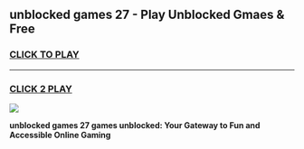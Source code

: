 
## unblocked games 27 - Play Unblocked Gmaes & Free
<h3>
<a href="https://premium.freeplayer.one?title=unblocked_games_27&ref=19F">CLICK TO PLAY</a></h3>
<hr>

<h3>
<a href="https://premium.freeplayer.one?title=unblocked_games_27&ref=19F">CLICK 2 PLAY</a>
  
</h3>

<a href="https://premium.freeplayer.one?title=unblocked_games_27&ref=19F/"><img src="https://clearcache.store/games.png"></a>


**unblocked games 27 games unblocked: Your Gateway to Fun and Accessible Online Gaming**

